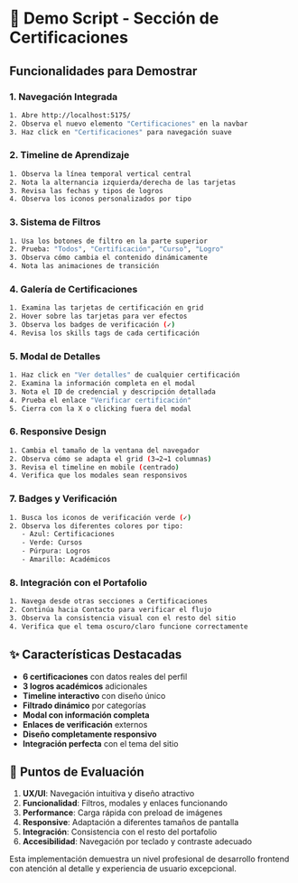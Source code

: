 # 🚀 Demo Script - Sección de Certificaciones

## Funcionalidades para Demostrar

### 1. **Navegación Integrada**

```bash
1. Abre http://localhost:5175/
2. Observa el nuevo elemento "Certificaciones" en la navbar
3. Haz click en "Certificaciones" para navegación suave
```

### 2. **Timeline de Aprendizaje**

```bash
1. Observa la línea temporal vertical central
2. Nota la alternancia izquierda/derecha de las tarjetas
3. Revisa las fechas y tipos de logros
4. Observa los iconos personalizados por tipo
```

### 3. **Sistema de Filtros**

```bash
1. Usa los botones de filtro en la parte superior
2. Prueba: "Todos", "Certificación", "Curso", "Logro"
3. Observa cómo cambia el contenido dinámicamente
4. Nota las animaciones de transición
```

### 4. **Galería de Certificaciones**

```bash
1. Examina las tarjetas de certificación en grid
2. Hover sobre las tarjetas para ver efectos
3. Observa los badges de verificación (✓)
4. Revisa los skills tags de cada certificación
```

### 5. **Modal de Detalles**

```bash
1. Haz click en "Ver detalles" de cualquier certificación
2. Examina la información completa en el modal
3. Nota el ID de credencial y descripción detallada
4. Prueba el enlace "Verificar certificación"
5. Cierra con la X o clicking fuera del modal
```

### 6. **Responsive Design**

```bash
1. Cambia el tamaño de la ventana del navegador
2. Observa cómo se adapta el grid (3→2→1 columnas)
3. Revisa el timeline en mobile (centrado)
4. Verifica que los modales sean responsivos
```

### 7. **Badges y Verificación**

```bash
1. Busca los iconos de verificación verde (✓)
2. Observa los diferentes colores por tipo:
   - Azul: Certificaciones
   - Verde: Cursos
   - Púrpura: Logros
   - Amarillo: Académicos
```

### 8. **Integración con el Portafolio**

```bash
1. Navega desde otras secciones a Certificaciones
2. Continúa hacia Contacto para verificar el flujo
3. Observa la consistencia visual con el resto del sitio
4. Verifica que el tema oscuro/claro funcione correctamente
```

## ✨ Características Destacadas

- **6 certificaciones** con datos reales del perfil
- **3 logros académicos** adicionales
- **Timeline interactivo** con diseño único
- **Filtrado dinámico** por categorías
- **Modal con información completa**
- **Enlaces de verificación** externos
- **Diseño completamente responsivo**
- **Integración perfecta** con el tema del sitio

## 🎯 Puntos de Evaluación

1. **UX/UI**: Navegación intuitiva y diseño atractivo
2. **Funcionalidad**: Filtros, modales y enlaces funcionando
3. **Performance**: Carga rápida con preload de imágenes
4. **Responsive**: Adaptación a diferentes tamaños de pantalla
5. **Integración**: Consistencia con el resto del portafolio
6. **Accesibilidad**: Navegación por teclado y contraste adecuado

Esta implementación demuestra un nivel profesional de desarrollo frontend con atención al detalle y experiencia de usuario excepcional.

